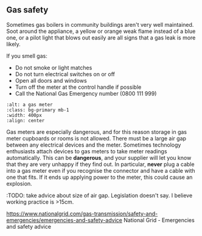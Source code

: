 ## Gas safety

Sometimes gas boilers in community buildings aren't very well maintained.  Soot around the appliance, a yellow or orange weak flame instead of a blue one, or a pilot light that blows out easily are all signs that a gas leak is more likely.

If you smell gas: 
- Do not smoke or light matches
- Do not turn electrical switches on or off
- Open all doors and windows
- Turn off the meter at the control handle if possible
- Call the National Gas Emergency number (0800 111 999)

```{image} ../images/gas-meter.jpg
:alt: a gas meter 
:class: bg-primary mb-1
:width: 400px
:align: center
```

Gas meters are especially dangerous, and for this reason storage in gas meter cupboards or rooms is not allowed. There must be a large air gap between any electrical devices and the meter.  Sometimes technology enthusiasts attach devices to gas meters to take meter readings automatically.  This can be **dangerous**, and your supplier will let you know that they are very unhappy if they find out.  In particular, **never** plug a cable into a gas meter even if you recognise the connector and have a cable with one that fits.  If it ends up applying power to the meter, this could cause an explosion.  

:TODO: take advice about size of air gap.  Legislation doesn't say.  I believe working practice is >15cm.

<!-- If you really do need automatic readings, sometimes there is sufficient clearance to use timelapse photography on an old digital camera or mobile phone placed some distance from the meter. -->


https://www.nationalgrid.com/gas-transmission/safety-and-emergencies/emergencies-and-safety-advice
National Grid - Emergencies and safety advice